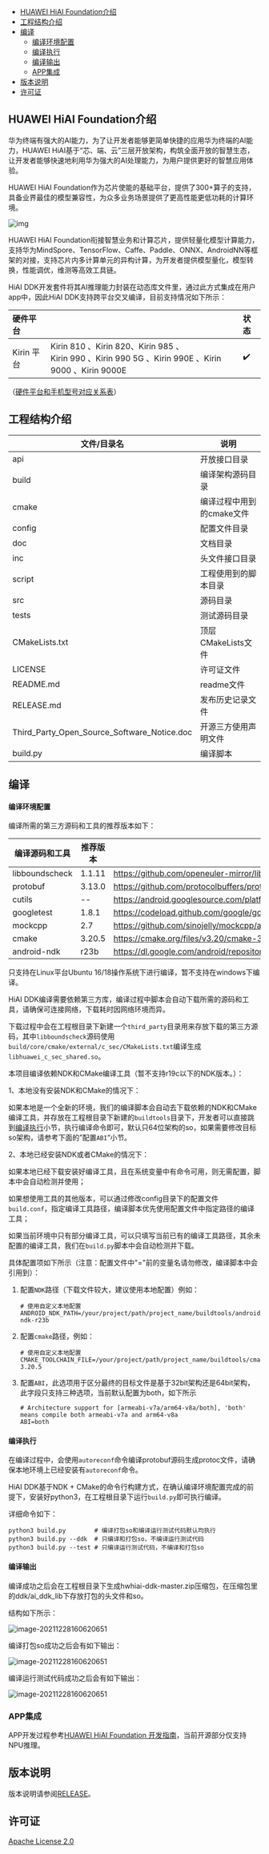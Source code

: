 - [HUAWEI HiAI Foundation介绍](#huawei-hiai-foundation介绍)
- [工程结构介绍](#工程结构介绍)
- [编译](#编译)
    - [编译环境配置](#编译环境配置)
    - [编译执行](#编译执行)
    - [编译输出](#编译输出)
  - [APP集成](#app集成)
- [版本说明](#版本说明)
- [许可证](#许可证)


## HUAWEI HiAI Foundation介绍


华为终端有强大的AI能力，为了让开发者能够更简单快捷的应用华为终端的AI能力，HUAWEI HiAI基于“芯、端、云”三层开放架构，构筑全面开放的智慧生态，让开发者能够快速地利用华为强大的AI处理能力，为用户提供更好的智慧应用体验。

HUAWEI HiAI Foundation作为芯片使能的基础平台，提供了300+算子的支持，具备业界最佳的模型兼容性，为众多业务场景提供了更高性能更低功耗的计算环境。

![img](https://alliance-communityfile-drcn.dbankcdn.com/FileServer/getFile/cmtyPub/011/111/111/0000000000011111111.20210708144053.05364942099834414782288116808750:50520707094033:2800:E71B980B17A91C503882D5D8A2E8AE307EAFAF0F17176182128D36A683C8FEE6.png?needInitFileName=true?needInitFileName=true) 

HUAWEI HiAI Foundation衔接智慧业务和计算芯片，提供轻量化模型计算能力，支持华为MindSpore、TensorFlow、Caffe、Paddle、ONNX、AndroidNN等框架的对接，支持芯片内多计算单元的异构计算，为开发者提供模型量化，模型转换，性能调优，维测等高效工具链。

HiAI DDK开发套件将其AI推理能力封装在动态库文件里，通过此方式集成在用户app中，因此HiAI DDK支持跨平台交叉编译，目前支持情况如下所示：

| 硬件平台   |                                                              | 状态 |
| :--------- | :----------------------------------------------------------- | :--- |
| Kirin 平台 | Kirin 810 、Kirin 820、Kirin 985 、<br />Kirin 990 、Kirin 990 5G 、Kirin 990E 、Kirin 9000 、Kirin 9000E | ✔️    |

（[硬件平台和手机型号对应关系表](./doc/MappingHardWarePlatformAndPhoneModel.md)）



## 工程结构介绍
| 文件/目录名 | 说明                                                   |
| -------------- | ------------------------------------------------------------ |
| api | 开放接口目录 |
| build   | 编译架构源码目录 |
| cmake | 编译过程中用到的cmake文件 |
| config | 配置文件目录 |
| doc | 文档目录 |
| inc | 头文件接口目录 |
| script | 工程使用到的脚本目录 |
| src | 源码目录 |
| tests | 测试源码目录 |
| CMakeLists.txt | 顶层CMakeLists文件 |
| LICENSE | 许可证文件 |
| README.md | readme文件 |
| RELEASE.md | 发布历史记录文件 |
| Third_Party_Open_Source_Software_Notice.doc | 开源三方使用声明文件 |
| build.py | 编译脚本 |




## 编译

#### 编译环境配置

编译所需的第三方源码和工具的推荐版本如下：

| 编译源码和工具   | 推荐版本 | 下载链接                                                     |
| -------------- | -------- | ------------------------------------------------------------ |
| libboundscheck | 1.1.11 | https://github.com/openeuler-mirror/libboundscheck/archive/refs/tags/v1.1.11.zip |
| protobuf       | 3.13.0  | https://github.com/protocolbuffers/protobuf/archive/refs/tags/v3.13.0.zip |
| cutils | -- | https://android.googlesource.com/platform/system/core/+archive/refs/heads/master/libcutils/include/cutils.tar.gz |
| googletest     | 1.8.1    | https://codeload.github.com/google/googletest/tar.gz/release-1.8.1 |
| mockcpp | 2.7 | https://github.com/sinojelly/mockcpp/archive/refs/tags/v2.7.zip |
| cmake | 3.20.5 | https://cmake.org/files/v3.20/cmake-3.20.5-linux-x86_64.tar.gz |
| android-ndk    | r23b    | https://dl.google.com/android/repository/android-ndk-r23b-linux.zip |

只支持在Linux平台Ubuntu 16/18操作系统下进行编译，暂不支持在windows下编译。


HiAI DDK编译需要依赖第三方库，编译过程中脚本会自动下载所需的源码和工具，请确保可连接网络，下载耗时因网络环境而异。

下载过程中会在工程根目录下新建一个`third_party`目录用来存放下载的第三方源码，其中`libboundscheck`源码使用`build/core/cmake/external/c_sec/CMakeLists.txt`编译生成`libhuawei_c_sec_shared.so`。

本项目编译依赖NDK和CMake编译工具（暂不支持r19c以下的NDK版本。）：

1、本地没有安装NDK和CMake的情况下：

​	如果本地是一个全新的环境，我们的编译脚本会自动去下载依赖的NDK和CMake编译工具，并存放在工程根目录下新建的`buildtools`目录下，开发者可以直接跳到[编译执行](#编译执行)小节，执行编译命令即可，默认只64位架构的so，如果需要修改目标so架构，请参考下面的”配置`ABI`“小节。

2、本地已经安装NDK或者CMake的情况下：

   如果本地已经下载安装好编译工具，且在系统变量中有命令可用，则无需配置，脚本中会自动检测并使用；

   如果想使用工具的其他版本，可以通过修改config目录下的配置文件`build.conf`，指定编译工具路径，编译脚本优先使用配置文件中指定路径的编译工具；

   如果当前环境中只有部分编译工具，可以只填写当前已有的编译工具路径，其余未配置的编译工具，我们在`build.py`脚本中会自动检测并下载。

​    具体配置项如下所示（注意：配置文件中"="前的变量名请勿修改，编译脚本中会引用到）：


1. 配置`NDK`路径（下载文件较大，建议使用本地配置）例如：
   ```
   # 使用自定义本地配置
   ANDROID_NDK_PATH=/your/project/path/project_name/buildtools/android-ndk-r23b
   ```
   
2. 配置`cmake`路径，例如：
   ```
   # 使用自定义本地配置
   CMAKE_TOOLCHAIN_FILE=/your/project/path/project_name/buildtools/cmake-3.20.5
   ```
   
3. 配置`ABI`，此选项用于区分最终的目标文件是基于32bit架构还是64bit架构，此字段只支持三种选项，当前默认配置为both，如下所示
   ```
   # Architecture support for [armeabi-v7a/arm64-v8a/both], 'both' means compile both armeabi-v7a and arm64-v8a
   ABI=both
   ```


#### 编译执行

在编译过程中，会使用`autoreconf`命令编译protobuf源码生成protoc文件，请确保本地环境上已经安装有`autoreconf`命令。

HiAI DDK基于NDK + CMake的命令行构建方式，在确认编译环境配置完成的前提下，安装好python3，在工程根目录下运行`build.py`即可执行编译。

详细命令如下：

```
python3 build.py        # 编译打包so和编译运行测试代码默认均执行
python3 build.py --ddk  # 只编译和打包so，不编译运行测试代码
python3 build.py --test # 只编译运行测试代码，不编译和打包so
```




#### 编译输出

编译成功之后会在工程根目录下生成hwhiai-ddk-master.zip压缩包，在压缩包里的ddk/ai_ddk_lib下存放打包的头文件和so。

结构如下所示：

![image-20211228160620651](doc/images/ddk.png)

编译打包so成功之后会有如下输出：

![image-20211228160620651](doc/images/ddk_so_package_result.png)

编译运行测试代码成功之后会有如下输出：

![image-20211228160620651](doc/images/ut_result.png)

### APP集成

APP开发过程参考[HUAWEI HiAI Foundation  开发指南](https://developer.huawei.com/consumer/cn/doc/development/hiai-Guides/dev-process-0000001052965551)，当前开源部分仅支持NPU推理。

## 版本说明

版本说明请参阅[RELEASE](RELEASE.md)。

## 许可证

[Apache License 2.0](LICENSE)
